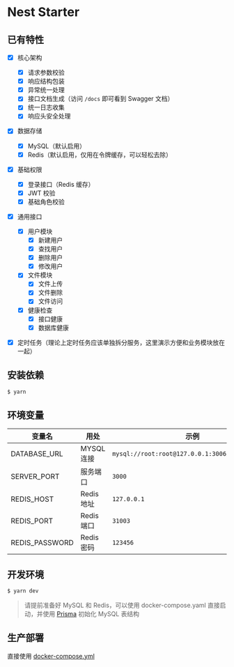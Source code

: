 # Nest Starter

## 已有特性
- [x] 核心架构
  - [x] 请求参数校验
  - [x] 响应结构包装
  - [x] 异常统一处理
  - [x] 接口文档生成（访问 `/docs` 即可看到 Swagger 文档）
  - [x] 统一日志收集
  - [x] 响应头安全处理
- [x] 数据存储
  - [x] MySQL（默认启用）
  - [x] Redis（默认启用，仅用在令牌缓存，可以轻松去除）
- [x] 基础权限
  - [x] 登录接口（Redis 缓存）
  - [x] JWT 校验
  - [x] 基础角色校验
- [x] 通用接口
  - [x] 用户模块
      - [x] 新建用户
      - [x] 查找用户
      - [x] 删除用户
      - [x] 修改用户
  - [x] 文件模块
      - [x] 文件上传
      - [x] 文件删除
      - [x] 文件访问
  - [x] 健康检查
      - [x] 接口健康
      - [x] 数据库健康
- [x] 定时任务（理论上定时任务应该单独拆分服务，这里演示方便和业务模块放在一起）
  



## 安装依赖
```bash
$ yarn
```

## 环境变量

|  变量名       | 用处|   示例|   
|  ----         | ----  | ----  |
| DATABASE_URL  |  MYSQL 连接 |  `mysql://root:root@127.0.0.1:3006/nest_starter` 
| SERVER_PORT   |  服务端口 | `3000` | 
| REDIS_HOST    |  Redis 地址  | `127.0.0.1` | 
| REDIS_PORT    |  Redis 端口 | `31003`| 
| REDIS_PASSWORD|  Redis 密码  | `123456` | 

## 开发环境

```bash
$ yarn dev
```

> 请提前准备好 MySQL 和 Redis，可以使用 docker-compose.yaml 直接启动，并使用 [Prisma](https://www.prisma.io/docs/reference/api-reference/command-reference#prisma-migrate) 初始化 MySQL 表结构


## 生产部署
直接使用 [docker-compose.yml](./docker-compose.yml)